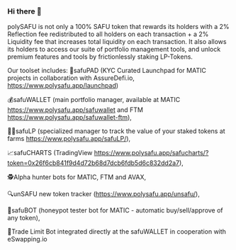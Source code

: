 ### Hi there 👋

polySAFU is not only a 100% SAFU token that rewards its holders with a 2% Reflection fee redistributed to all holders on each transaction + a 2% Liquidity fee that increases total liquidity on each transaction. It also allows its holders to access our suite of portfolio management tools, and unlock premium features and tools by frictionlessly staking LP-Tokens.

Our toolset includes:
🚀safuPAD (KYC Curated Launchpad for MATIC projects in collaboration with AssureDefi.io, https://www.polysafu.app/launchpad) 

💰safuWALLET (main portfolio manager, available at MATIC https://www.polysafu.app/safuwallet and FTM https://www.polysafu.app/safuwallet-ftm), 

👨‍🌾safuLP (specialized manager to track the value of your staked tokens at farms https://www.polysafu.app/safuLP/), 

📈safuCHARTS (TradingView https://www.polysafu.app/safucharts/?token=0x26f6cb841f9d4d72b68d7dcb6fdb5d6c832dd2a7), 

🕵️Alpha hunter bots for MATIC, FTM and AVAX, 

🔍unSAFU new token tracker (https://www.polysafu.app/unsafu/), 

🍯safuBOT (honeypot tester bot for MATIC - automatic buy/sell/approve of any token),

🤖Trade Limit Bot integrated directly at the safuWALLET in cooperation with eSwapping.io
